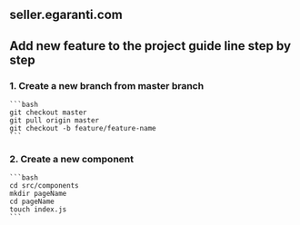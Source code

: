 ## seller.egaranti.com

## Add new feature to the project guide line step by step

### 1. Create a new branch from master branch

    ```bash
    git checkout master
    git pull origin master
    git checkout -b feature/feature-name
    ```

### 2. Create a new component

    ```bash
    cd src/components
    mkdir pageName
    cd pageName
    touch index.js
    ```
